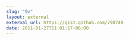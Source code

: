```yaml
---
slug: "9v"
layout: external
external_url: https://gist.github.com/798749
date: 2011-01-27T11:01:17-06:00
---
```

